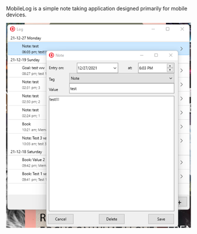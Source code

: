 MobileLog is a simple note taking application designed primarily for mobile devices.

![Sample Screenshot (desktop)](sample.png)